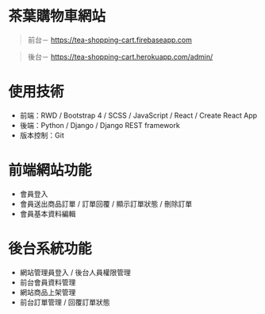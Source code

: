 # 茶葉購物車網站
> 前台－ https://tea-shopping-cart.firebaseapp.com

> 後台－ https://tea-shopping-cart.herokuapp.com/admin/

# 使用技術
* 前端：RWD / Bootstrap 4 / SCSS / JavaScript / React / Create React App
* 後端：Python / Django / Django REST framework
* 版本控制：Git 

# 前端網站功能
* 會員登入
* 會員送出商品訂單 / 訂單回覆 / 顯示訂單狀態 / 刪除訂單
* 會員基本資料編輯

# 後台系統功能
* 網站管理員登入 / 後台人員權限管理
* 前台會員資料管理
* 網站商品上架管理 
* 前台訂單管理 / 回覆訂單狀態

